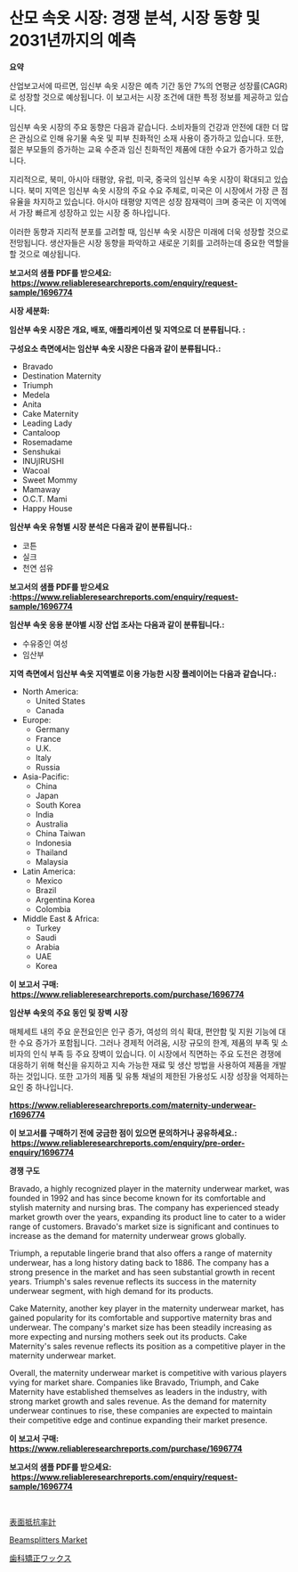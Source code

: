 <p><h1>산모 속옷 시장: 경쟁 분석, 시장 동향 및 2031년까지의 예측</h1></p><p><strong>요약</strong></p>
<p><p>산업보고서에 따르면, 임신부 속옷 시장은 예측 기간 동안 7%의 연평균 성장률(CAGR)로 성장할 것으로 예상됩니다. 이 보고서는 시장 조건에 대한 특정 정보를 제공하고 있습니다.</p><p>임신부 속옷 시장의 주요 동향은 다음과 같습니다. 소비자들의 건강과 안전에 대한 더 많은 관심으로 인해 유기물 속옷 및 피부 친화적인 소재 사용이 증가하고 있습니다. 또한, 젊은 부모들의 증가하는 교육 수준과 임신 친화적인 제품에 대한 수요가 증가하고 있습니다.</p><p>지리적으로, 북미, 아시아 태평양, 유럽, 미국, 중국의 임신부 속옷 시장이 확대되고 있습니다. 북미 지역은 임신부 속옷 시장의 주요 수요 주체로, 미국은 이 시장에서 가장 큰 점유율을 차지하고 있습니다. 아시아 태평양 지역은 성장 잠재력이 크며 중국은 이 지역에서 가장 빠르게 성장하고 있는 시장 중 하나입니다.</p><p>이러한 동향과 지리적 분포를 고려할 때, 임신부 속옷 시장은 미래에 더욱 성장할 것으로 전망됩니다. 생산자들은 시장 동향을 파악하고 새로운 기회를 고려하는데 중요한 역할을 할 것으로 예상됩니다.</p></p>
<p><strong>보고서의 샘플 PDF를 받으세요: &nbsp;<a href="https://www.reliableresearchreports.com/enquiry/request-sample/1696774">https://www.reliableresearchreports.com/enquiry/request-sample/1696774</a></strong></p>
<p><strong>시장 세분화:</strong></p>
<p><strong> 임산부 속옷 시장은 개요, 배포, 애플리케이션 및 지역으로 더 분류됩니다. :</strong></p>
<p><strong>구성요소 측면에서는 임산부 속옷 시장은 다음과 같이 분류됩니다.:</strong></p>
<p><ul><li>Bravado</li><li>Destination Maternity</li><li>Triumph</li><li>Medela</li><li>Anita</li><li>Cake Maternity</li><li>Leading Lady</li><li>Cantaloop</li><li>Rosemadame</li><li>Senshukai</li><li>INUjIRUSHI</li><li>Wacoal</li><li>Sweet Mommy</li><li>Mamaway</li><li>O.C.T. Mami</li><li>Happy House</li></ul></p>
<p><strong> 임산부 속옷 유형별 시장 분석은 다음과 같이 분류됩니다.:</strong></p>
<p><ul><li>코튼</li><li>실크</li><li>천연 섬유</li></ul></p>
<p><strong>보고서의 샘플 PDF를 받으세요 :<a href="https://www.reliableresearchreports.com/enquiry/request-sample/1696774">https://www.reliableresearchreports.com/enquiry/request-sample/1696774</a></strong></p>
<p><strong> 임산부 속옷 응용 분야별 시장 산업 조사는 다음과 같이 분류됩니다.:</strong></p>
<p><ul><li>수유중인 여성</li><li>임산부</li></ul></p>
<p><strong>지역 측면에서 임산부 속옷 지역별로 이용 가능한 시장 플레이어는 다음과 같습니다.:</strong></p>
<p><ul>
    <li>
        North America:
        <ul>
            <li>United States</li>
            <li>Canada</li>
        </ul>
    </li>
    <li>
        Europe:
        <ul>
            <li>Germany</li>
            <li>France</li>
            <li>U.K.</li>
            <li>Italy</li>
            <li>Russia</li>
        </ul>
    </li>
    <li>
        Asia-Pacific:
        <ul>
            <li>China</li>
            <li>Japan</li>
            <li>South Korea</li>
            <li>India</li>
            <li>Australia</li>
            <li>China Taiwan</li>
            <li>Indonesia</li>
            <li>Thailand</li>
            <li>Malaysia</li>
        </ul>
    </li>
    <li>
        Latin America:
        <ul>
            <li>Mexico</li>
            <li>Brazil</li>
            <li>Argentina Korea</li>
            <li>Colombia</li>
        </ul>
    </li>
    <li>
        Middle East & Africa:
        <ul>
            <li>Turkey</li>
            <li>Saudi</li>
            <li>Arabia</li>
            <li>UAE</li>
            <li>Korea</li>
        </ul>
    </li>
    </ul></p>
<p><strong>이 보고서 구매: &nbsp;<a href="https://www.reliableresearchreports.com/purchase/1696774">https://www.reliableresearchreports.com/purchase/1696774</a></strong></p>
<p><strong>임산부 속옷의 주요 동인 및 장벽 시장</strong></p>
<p><p>매체세트 내의 주요 운전요인은 인구 증가, 여성의 의식 확대, 편안함 및 지원 기능에 대한 수요 증가가 포함됩니다. 그러나 경제적 어려움, 시장 규모의 한계, 제품의 부족 및 소비자의 인식 부족 등 주요 장벽이 있습니다. 이 시장에서 직면하는 주요 도전은 경쟁에 대응하기 위해 혁신을 유지하고 지속 가능한 재료 및 생산 방법을 사용하여 제품을 개발하는 것입니다. 또한 고가의 제품 및 유통 채널의 제한된 가용성도 시장 성장을 억제하는 요인 중 하나입니다.</p></p>
<p><strong><a href="https://www.reliableresearchreports.com/maternity-underwear-r1696774">https://www.reliableresearchreports.com/maternity-underwear-r1696774</a></strong></p>
<p><strong>이 보고서를 구매하기 전에 궁금한 점이 있으면 문의하거나 공유하세요.: &nbsp;<a href="https://www.reliableresearchreports.com/enquiry/pre-order-enquiry/1696774">https://www.reliableresearchreports.com/enquiry/pre-order-enquiry/1696774</a></strong></p>
<p><strong>경쟁 구도</strong></p>
<p><p>Bravado, a highly recognized player in the maternity underwear market, was founded in 1992 and has since become known for its comfortable and stylish maternity and nursing bras. The company has experienced steady market growth over the years, expanding its product line to cater to a wider range of customers. Bravado's market size is significant and continues to increase as the demand for maternity underwear grows globally.</p><p>Triumph, a reputable lingerie brand that also offers a range of maternity underwear, has a long history dating back to 1886. The company has a strong presence in the market and has seen substantial growth in recent years. Triumph's sales revenue reflects its success in the maternity underwear segment, with high demand for its products.</p><p>Cake Maternity, another key player in the maternity underwear market, has gained popularity for its comfortable and supportive maternity bras and underwear. The company's market size has been steadily increasing as more expecting and nursing mothers seek out its products. Cake Maternity's sales revenue reflects its position as a competitive player in the maternity underwear market.</p><p>Overall, the maternity underwear market is competitive with various players vying for market share. Companies like Bravado, Triumph, and Cake Maternity have established themselves as leaders in the industry, with strong market growth and sales revenue. As the demand for maternity underwear continues to rise, these companies are expected to maintain their competitive edge and continue expanding their market presence.</p></p>
<p><strong>이 보고서 구매: &nbsp; <a href="https://www.reliableresearchreports.com/purchase/1696774">https://www.reliableresearchreports.com/purchase/1696774</a></strong></p>
<p><strong>보고서의 샘플 PDF를 받으세요: &nbsp;<a href="https://www.reliableresearchreports.com/enquiry/request-sample/1696774">https://www.reliableresearchreports.com/enquiry/request-sample/1696774</a></strong><strong></strong></p>
<p>&nbsp;</p>
<p><p><a href="https://medium.com/@josuehezog2023/%E8%A1%A8%E9%9D%A2%E6%8A%B5%E6%8A%97%E3%83%A1%E3%83%BC%E3%82%BF%E3%83%BC%E5%B8%82%E5%A0%B4%E3%81%AE%E3%82%B5%E3%82%A4%E3%82%BA%E3%81%AF-%E3%82%B0%E3%83%AD%E3%83%BC%E3%83%90%E3%83%AB%E7%94%A3%E6%A5%AD%E3%81%AB%E3%81%8A%E3%81%91%E3%82%8B%E6%9C%80%E9%81%A9%E3%81%AA%E3%83%9E%E3%83%BC%E3%82%B1%E3%83%86%E3%82%A3%E3%83%B3%E3%82%B0%E3%83%81%E3%83%A3%E3%83%8D%E3%83%AB%E3%82%92%E6%98%8E%E3%82%89%E3%81%8B%E3%81%AB%E3%81%99%E3%82%8B-68f581b1b235">表面抵抗率計</a></p><p><a href="https://eight-handstand-8fb.notion.site/Beamsplitters-Market-Focuses-on-Market-Share-Size-and-Projected-Forecast-Till-2031-2e2e8a6ea8174784b560d55a08a4a6a0">Beamsplitters Market</a></p><p><a href="https://medium.com/@reyeshowell66/%E6%AD%AF%E7%A7%91%E7%9F%AF%E6%AD%A3%E3%83%AF%E3%83%83%E3%82%AF%E3%82%B9%E5%B8%82%E5%A0%B4-2031%E5%B9%B4%E3%81%BE%E3%81%A7%E3%81%AE%E3%83%88%E3%83%AC%E3%83%B3%E3%83%89-%E4%BA%88%E6%B8%AC-%E7%AB%B6%E5%90%88%E5%88%86%E6%9E%90-1a6261bf4c65">歯科矯正ワックス</a></p></p>